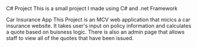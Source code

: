 C# Project
This is a small project I made using C# and .net Framework

Car Insurance App
This Project is an MCV web application that micics a car insurance website. It takes user's input on policy information and calculates a quote based on buisness logic. There is also an admin
page that allows staff to view all of the quotes that have been issued.
